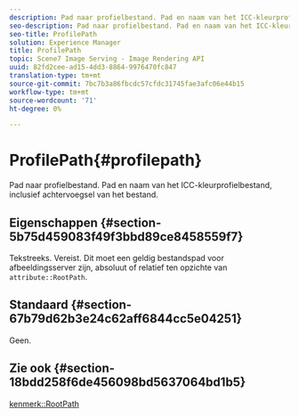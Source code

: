 ```yaml
---
description: Pad naar profielbestand. Pad en naam van het ICC-kleurprofielbestand, inclusief achtervoegsel van het bestand.
seo-description: Pad naar profielbestand. Pad en naam van het ICC-kleurprofielbestand, inclusief achtervoegsel van het bestand.
seo-title: ProfilePath
solution: Experience Manager
title: ProfilePath
topic: Scene7 Image Serving - Image Rendering API
uuid: 82fd2cee-ad15-4dd3-8864-9976470fc847
translation-type: tm+mt
source-git-commit: 7bc7b3a86fbcdc57cfdc31745fae3afc06e44b15
workflow-type: tm+mt
source-wordcount: '71'
ht-degree: 0%

---
```



# ProfilePath{#profilepath}

Pad naar profielbestand. Pad en naam van het ICC-kleurprofielbestand, inclusief achtervoegsel van het bestand.

## Eigenschappen {#section-5b75d459083f49f3bbd89ce8458559f7}

Tekstreeks. Vereist. Dit moet een geldig bestandspad voor afbeeldingsserver zijn, absoluut of relatief ten opzichte van `attribute::RootPath`.

## Standaard {#section-67b79d62b3e24c62aff6844cc5e04251}

Geen.

## Zie ook {#section-18bdd258f6de456098bd5637064bd1b5}

[kenmerk::RootPath](../../../../../ir-api/material-cat/image-rendering-api-ref/c-ir-material-catalog/c-ir-attributes-reference/r-ir-rootpath.md#reference-a4d7c96b62e14fcbad1740c702f160f3)
